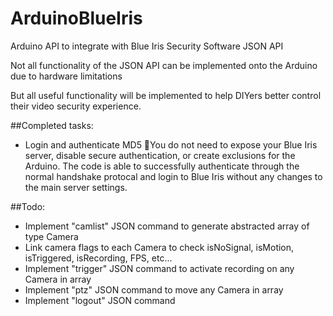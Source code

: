 # ArduinoBlueIris
Arduino API to integrate with Blue Iris Security Software JSON API

Not all functionality of the JSON API can be implemented onto the Arduino due to hardware limitations

But all useful functionality will be implemented to help DIYers better control their video security experience.

##Completed tasks:
 - Login and authenticate MD5 🥳️You do not need to expose your Blue Iris server, disable secure authentication, or create exclusions for the Arduino. The code is able to successfully authenticate through the normal handshake protocal and login to Blue Iris without any changes to the main server settings.

##Todo:

 - Implement "camlist" JSON command to generate abstracted array of type Camera
 - Link camera flags to each Camera to check isNoSignal, isMotion, isTriggered, isRecording, FPS, etc...
 - Implement "trigger" JSON command to activate recording on any Camera in array
 - Implement "ptz" JSON command to move any Camera in array
 - Implement "logout" JSON command
